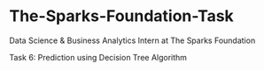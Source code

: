 # The-Sparks-Foundation-Task

Data Science & Business Analytics Intern at The Sparks Foundation

Task 6:  Prediction using Decision Tree Algorithm
